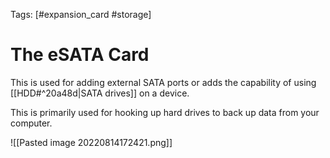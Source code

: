 Tags: [#expansion_card #storage]

# The eSATA Card

This is used for adding external SATA ports or adds the capability of using [[HDD#^20a48d|SATA drives]] on a device.

This is primarily used for hooking up hard drives to back up data from your computer.

![[Pasted image 20220814172421.png]]